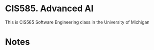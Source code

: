 # CIS585. Advanced AI
This is CIS585 Software Engineering class in the University of Michigan

# Notes
